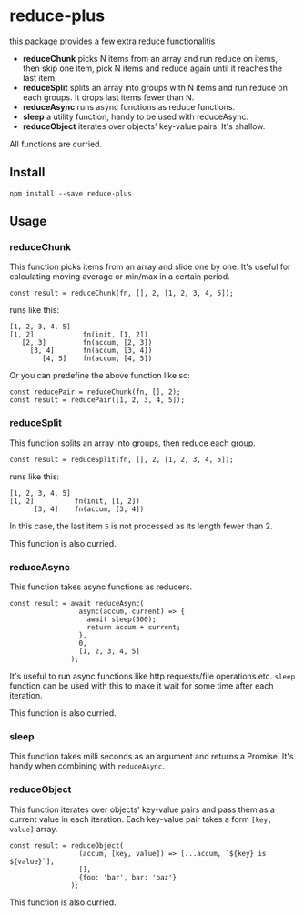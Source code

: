 # reduce-plus
this package provides a few extra reduce functionalitis

* **reduceChunk** picks N items from an array and run reduce on items, then skip one item, pick N items and reduce again until it reaches the last item.
* **reduceSplit** splits an array into groups with N items and run reduce on each groups. It drops last items fewer than N.
* **reduceAsync** runs async functions as reduce functions.
* **sleep** a utility function, handy to be used with reduceAsync.
* **reduceObject** iterates over objects' key-value pairs. It's shallow.

All functions are curried.

## Install
`npm install --save reduce-plus`

## Usage
### reduceChunk
This function picks items from an array and slide one by one.
It's useful for calculating moving average or min/max in a certain period.

```
const result = reduceChunk(fn, [], 2, [1, 2, 3, 4, 5]);
```

runs like this:
```
[1, 2, 3, 4, 5]
[1, 2]            fn(init, [1, 2])
   [2, 3]         fn(accum, [2, 3])
     [3, 4]       fn(accum, [3, 4])
        [4, 5]    fn(accum, [4, 5])
```

Or you can predefine the above function like so:
```
const reducePair = reduceChunk(fn, [], 2);
const result = reducePair([1, 2, 3, 4, 5]);
```

### reduceSplit
This function splits an array into groups, then reduce each group.

```
const result = reduceSplit(fn, [], 2, [1, 2, 3, 4, 5]);
```

runs like this:
```
[1, 2, 3, 4, 5]
[1, 2]          fn(init, [1, 2])
      [3, 4]    fn(accum, [3, 4])
```

In this case, the last item `5` is not processed as its length fewer than 2.

This function is also curried.

### reduceAsync
This function takes async functions as reducers.

```
const result = await reduceAsync(
                 async(accum, current) => {
                   await sleep(500);
                   return accum + current;
                 },
                 0,
                 [1, 2, 3, 4, 5]
               );
```

It's useful to run async functions like http requests/file operations etc.
`sleep` function can be used with this to make it wait for some time after each iteration.

This function is also curried.

### sleep
This function takes milli seconds as an argument and returns a Promise. It's handy when combining with `reduceAsync`.

### reduceObject
This function iterates over objects' key-value pairs and pass them as a current value in each iteration. Each key-value pair takes a form `[key, value]` array.

```
const result = reduceObject(
                 (accum, [key, value]) => [...accum, `${key} is ${value}`],
                 [],
                 {foo: 'bar', bar: 'baz'}
               );
```

This function is also curried.

